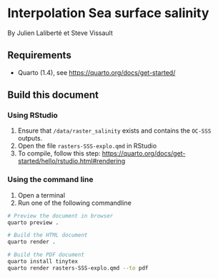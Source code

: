 # Interpolation Sea surface salinity

By Julien Laliberté et Steve Vissault

## Requirements

- Quarto (1.4), see https://quarto.org/docs/get-started/

## Build this document

### Using RStudio

1. Ensure that `/data/raster_salinity` exists and contains the `OC-SSS` outputs.
2. Open the file `rasters-SSS-explo.qmd` in RStudio
3. To compile, follow this step: https://quarto.org/docs/get-started/hello/rstudio.html#rendering

### Using the command line

1. Open a terminal
2. Run one of the following commandline

```bash
# Preview the document in browser 
quarto preview . 

# Build the HTML document
quarto render .

# Build the PDF document
quarto install tinytex 
quarto render rasters-SSS-explo.qmd --to pdf
```


